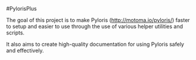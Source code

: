 #PylorisPlus

The goal of this project is to make Pyloris (http://motoma.io/pyloris/) faster to setup and easier to use through the use of various helper utilities and scripts.

It also aims to create high-quality documentation for using Pyloris safely and effectively. 